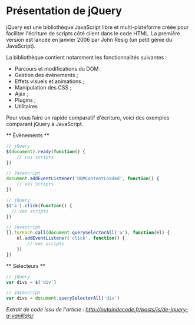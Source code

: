 # Présentation de jQuery

jQuery est une bibliothèque JavaScript libre et multi-plateforme créée pour faciliter l'écriture de scripts côté client dans le code HTML. La première version est lancée en janvier 2006 par John Resig (un petit génie du JavaScript).

La bibliothèque contient notamment les fonctionnalités suivantes :

* Parcours et modifications du DOM
* Gestion des événements ;
* Effets visuels et animations ;
* Manipulation des CSS ;
* Ajax ;
* Plugins ;
* Utilitaires

Pour vous faire un rapide comparatif d'écriture, voici des exemples comparant jQuery à JavaScript.

** Évènements **
```js
// jQuery
$(document).ready(function() {
    // vos scripts
})

// Javascript
document.addEventListener('DOMContentLoaded', function() {
    // vos scripts
})
```

```js
// jQuery
$('a').click(function() {
  // vos scripts
})

// Javascript
[].forEach.call(document.querySelectorAll('a'), function(el) {
    el.addEventListener('click', function() {
        // vos scripts
    })
})
```

** Sélecteurs **

```js
// jQuery
var divs = $('div')

// Javascript
var divs = document.querySelectorAll('div')
```

*Extrait de code issu de l'article : http://putaindecode.fr/posts/js/de-jquery-a-vanillajs/*
